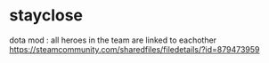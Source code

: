 # stayclose
dota mod : all heroes in the team are linked to eachother
https://steamcommunity.com/sharedfiles/filedetails/?id=879473959
